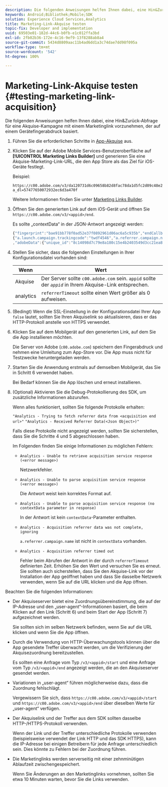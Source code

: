 ```yaml
---
description: Die folgenden Anweisungen helfen Ihnen dabei, eine Hin&Zurück-Abfrage für eine Akquise-Kampagne mit einem Marketinglink vorzunehmen, der auf einem Gerätefingerabdruck basiert.
keywords: Android;Bibliothek;Mobile;SDK
solution: Experience Cloud Services,Analytics
title: Marketing-Link-Akquise testen
topic-fix: Developer and implementation
uuid: 69503e01-182d-44c6-b0fb-e1c012ffa3bd
exl-id: 2fb02b36-172e-4c16-9ef9-13f8288ab8a4
source-git-commit: 5434d8809aac11b4ad6dd1a3c74dae7dd98f095a
workflow-type: tm+mt
source-wordcount: '542'
ht-degree: 100%

---
```


# Marketing-Link-Akquise testen {#testing-marketing-link-acquisition}

Die folgenden Anweisungen helfen Ihnen dabei, eine Hin&amp;Zurück-Abfrage für eine Akquise-Kampagne mit einem Marketinglink vorzunehmen, der auf einem Gerätefingerabdruck basiert.

1. Führen Sie die erforderlichen Schritte in [App-Akquise](/help/ios/acquisition-main/acquisition.md) aus.
1. Klicken Sie auf der Adobe Mobile Services-Benutzeroberfläche auf **[!UICONTROL Marketing Links Builder]** und generieren Sie eine Akquise-Marketing-Link-URL, die den App Store als das Ziel für iOS-Geräte festlegt.

   Beispiel:

   ```
   https://c00.adobe.com/v3/da120731d6c09658b82d8fac78da1d5fc2d09c48e21b3a55f9e2d7344e08425d/start?a_dl=57477650072932ec6d3a470f
   ```

   Weitere Informationen finden Sie unter [Marketing Links Builder](/help/using/acquisition-main/c-marketing-links-builder/c-marketing-links-builder.md).


1. Öffnen Sie den generierten Link auf dem iOS-Gerät und öffnen Sie `https://c00.adobe.com/v3/<appid>/end`.

   Es sollte „contextData“ in der JSON-Antwort angezeigt werden:

   ```js
   {"fingerprint":"bae91bb778f0ad52e37f0892961d06ac6a5c935b","endCallbacks":["***"],"timestamp":1464301217,"appguid":"da120731d6c09658b82d8fac78da1d5fc2d09c48e21b3a55f9e2d7344e08425d","contextData":
   {"a.launch.campaign.trackingcode":"twdf4546","a.referrer.campaign.name":"iOS Demo","a.referrer.campaign.trackingcode":"twdf4546"}
   ,"adobeData":{"unique_id":"8c14098d7c79e8a180c15e4b2403549d3cc21ea8","deeplinkid":"57477650072932ec6d3a470f"}}
   ```

1. Stellen Sie sicher, dass die folgenden Einstellungen in Ihrer Konfigurationsdatei vorhanden sind:

   | Wenn | Wert |
   |--- |--- |
   | Akquise | Der Server sollte `c00.adobe.com` sein. `appid` sollte der *`appid`* in Ihrem Akquise-Link entsprechen. |
   | analytics | `referrerTimeout` sollte einen Wert größer als 0 aufweisen. |

1. (Bedingt) Wenn die SSL-Einstellung in der Konfigurationsdatei Ihrer App `false` lautet, sollten Sie Ihren Akquiselink so aktualisieren, dass er das HTTP-Protokoll anstelle von HTTPS verwendet.
1. Klicken Sie auf dem Mobilgerät auf den generierten Link, auf dem Sie die App installieren möchten.

   Die Server von Adobe (`c00.adobe.com`) speichern den Fingerabdruck und nehmen eine Umleitung zum App-Store vor. Die App muss nicht für Testzwecke heruntergeladen werden.
1. Starten Sie die Anwendung erstmals auf demselben Mobilgerät, das Sie in Schritt 6 verwendet haben.

   Bei Bedarf können Sie die App löschen und erneut installieren.
1. (Optional) Aktivieren Sie die Debug-Protokollierung des SDK, um zusätzliche Informationen abzurufen.

   Wenn alles funktioniert, sollten Sie folgende Protokolle erhalten:

   `"Analytics - Trying to fetch referrer data from <acquisition end url>"`
   `"Analytics - Received Referrer Data(<Json Object>)"`

   Falls diese Protokolle nicht angezeigt werden, sollten Sie sicherstellen, dass Sie die Schritte 4 und 5 abgeschlossen haben.

   Im Folgenden finden Sie einige Informationen zu möglichen Fehlern:

   * `Analytics - Unable to retrieve acquisition service response (<error message>)`

      Netzwerkfehler.

   * `Analytics - Unable to parse acquisition service response (<error message>)`

      Die Antwort weist kein korrektes Format auf.

   * `Analytics - Unable to parse acquisition service response (no contextData parameter in response)`

      In der Antwort ist kein `contextData`-Parameter enthalten.

   * `Analytics - Acquisition referrer data was not complete, ignoring`

      `a.referrer.campaign.name` ist nicht in `contextData` vorhanden.

   * `Analytics - Acquisition referrer timed out`

      Fehler beim Abrufen der Antwort in der durch `referrerTimeout` definierten Zeit. Erhöhen Sie den Wert und versuchen Sie es erneut. Sie sollten auch sicherstellen, dass Sie den Akquise-Link vor der Installation der App geöffnet haben und dass Sie dasselbe Netzwerk verwenden, wenn Sie auf die URL klicken und die App öffnen.

Beachten Sie die folgenden Informationen:

* Der Akquiseserver bietet eine Zuordnungsübereinstimmung, die auf der IP-Adresse und den „user-agent“-Informationen basiert, die beim Klicken auf den Link (Schritt 6) und beim Start der App (Schritt 7) aufgezeichnet werden.

   Sie sollten sich im selben Netzwerk befinden, wenn Sie auf die URL klicken und wenn Sie die App öffnen.

* Durch die Verwendung von HTTP-Überwachungstools können über die App gesendete Treffer überwacht werden, um die Verifizierung der Akquisezuordnung bereitzustellen.

   Es sollten eine Anfrage vom Typ `/v3/<appid>/start` und eine Anfrage vom Typ `/v3/<appid>/end` angezeigt werden, die an den Akquiseserver gesendet werden.

* Variationen in „user-agent“ führen möglicherweise dazu, dass die Zuordnung fehlschlägt.

   Vergewissern Sie sich, dass `https://c00.adobe.com/v3/<appid>/start` und `https://c00.adobe.com/v3/<appid>/end` über dieselben Werte für „user-agent“ verfügen.

* Der Akquiselink und der Treffer aus dem SDK sollten dasselbe HTTP-/HTTPS-Protokoll verwenden.

   Wenn der Link und der Treffer unterschiedliche Protokolle verwenden (beispielsweise verwendet der Link HTTP und das SDK HTTPS), kann die IP-Adresse bei einigen Betreibern für jede Anfrage unterschiedlich sein. Dies könnte zu Fehlern bei der Zuordnung führen.

* Die Marketinglinks werden serverseitig mit einer zehnminütigen Ablaufzeit zwischengespeichert.

   Wenn Sie Änderungen an den Marketinglinks vornehmen, sollten Sie etwa 10 Minuten warten, bevor Sie die Links verwenden.
